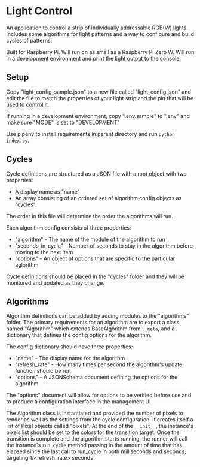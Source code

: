 # Light Control

An application to control a strip of individually addressable RGB(W) lights. Includes some algorithms for light patterns and a way to configure and build cycles of patterns.

Built for Raspberry Pi. Will run on as small as a Raspberry Pi Zero W. Will run in a development environment and print the light output to the console.

## Setup

Copy "light_config_sample.json" to a new file called "light_config.json" and edit the file to match the properties of your light strip and the pin that will be used to control it.

If running in a development environment, copy ".env.sample" to ".env" and make sure "MODE" is set to "DEVELOPMENT"

Use pipenv to install requirements in parent directory and run `python index.py`.

## Cycles

Cycle definitions are structured as a JSON file with a root object with two properties:

-   A display name as "name"
-   An array consisting of an ordered set of algorithm config objects as "cycles".

The order in this file will determine the order the algorithms will run.

Each algorithm config consists of three properties:

-   "algorithm" - The name of the module of the algorithm to run
-   "seconds_in_cycle" - Number of seconds to stay in the algorithm before moving to the next item
-   "options" - An object of options that are specific to the particular aglorithm

Cycle definitions should be placed in the "cycles" folder and they will be monitored and updated as they change.

## Algorithms

Algorithm definitions can be added by adding modules to the "algorithms" folder. The primary requirements for an algorithm are to export a class named "Algorithm" which extends BaseAlgorithm from `._meta`, and a dictionary that defines the config options for the algorithm.

The config dictionary should have three properties:

-   "name" - The display name for the algorithm
-   "refresh_rate" - How many times per second the algorithm's update function should be run
-   "options" - A JSONSchema document defining the options for the algorithm

The "options" document will allow for options to be verified before use and to produce a configuration interface in the management UI

The Algorithm class is instantiated and provided the number of pixels to render as well as the settings from the cycle configuration. It creates itself a list of Pixel objects called "pixels". At the end of the `__init__`, the instance's pixels list should be set to the colors for the transition target. Once the transition is complete and the algorithm starts running, the runner will call the instance's `run_cycle` method passing in the amount of time that has elapsed since the last call to run_cycle in both milliseconds and seconds, targeting 1/<refresh_rate> seconds
